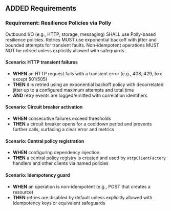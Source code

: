 ## ADDED Requirements

### Requirement: Resilience Policies via Polly
Outbound I/O (e.g., HTTP, storage, messaging) SHALL use Polly-based resilience policies. Retries MUST use exponential backoff with jitter and bounded attempts for transient faults. Non-idempotent operations MUST NOT be retried unless explicitly allowed with safeguards.

#### Scenario: HTTP transient failures
- **WHEN** an HTTP request fails with a transient error (e.g., 408, 429, 5xx except 501/505)
- **THEN** it is retried using an exponential backoff policy with decorrelated jitter up to a configured maximum attempts and total time
- **AND** retry events are logged/emitted with correlation identifiers

#### Scenario: Circuit breaker activation
- **WHEN** consecutive failures exceed thresholds
- **THEN** a circuit breaker opens for a cooldown period and prevents further calls, surfacing a clear error and metrics

#### Scenario: Central policy registration
- **WHEN** configuring dependency injection
- **THEN** a central policy registry is created and used by `HttpClientFactory` handlers and other clients via named policies

#### Scenario: Idempotency guard
- **WHEN** an operation is non-idempotent (e.g., POST that creates a resource)
- **THEN** retries are disabled by default unless explicitly allowed with idempotency keys or equivalent safeguards

